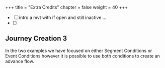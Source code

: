 +++
title = "Extra Credits"
chapter = false
weight = 40
+++

- [ ] intro a mvt with if open and still inactive ...
- [ ] 
## Journey Creation 3 

In the two examples we have focused on either Segment Conditions or Event Conditions however it is possible to use both conditions to create an advance flow. 

